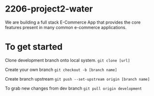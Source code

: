 # 2206-project2-water

We are building a full stack E-Commerce App that provides the core features present in
many common e-commerce applications. 

# To get started

Clone development branch onto local system.
``git clone [url]``

Create your own branch
``git checkout -b [branch name]``

Create branch upstream
``git push --set-upstream origin [branch name]``

To grab new changes from dev branch
``git pull origin development``
